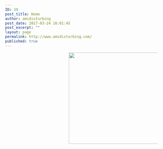 ```yaml
---
ID: 19
post_title: Home
author: amidisturbing
post_date: 2017-03-24 16:01:45
post_excerpt: ""
layout: page
permalink: http://www.amidisturbing.com/
published: true
---
```

<p style="padding-left: 210px;"><img id="longdesc-return-51" class="wp-image-51 size-medium aligncenter" tabindex="-1" src="http://www.amidisturbing.com/wp-content/uploads/2017/03/cropped-favicon-300x300.png" alt="" width="300" height="300" longdesc="http://www.amidisturbing.com?longdesc=51&amp;referrer=19" /></p>